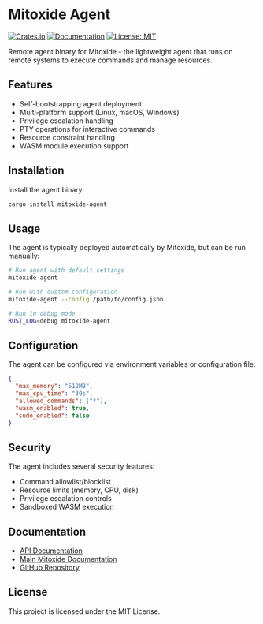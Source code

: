 # Mitoxide Agent

[![Crates.io](https://img.shields.io/crates/v/mitoxide-agent.svg)](https://crates.io/crates/mitoxide-agent)
[![Documentation](https://docs.rs/mitoxide-agent/badge.svg)](https://docs.rs/mitoxide-agent)
[![License: MIT](https://img.shields.io/badge/License-MIT-yellow.svg)](https://opensource.org/licenses/MIT)

Remote agent binary for Mitoxide - the lightweight agent that runs on remote systems to execute commands and manage resources.

## Features

- Self-bootstrapping agent deployment
- Multi-platform support (Linux, macOS, Windows)
- Privilege escalation handling
- PTY operations for interactive commands
- Resource constraint handling
- WASM module execution support

## Installation

Install the agent binary:

```bash
cargo install mitoxide-agent
```

## Usage

The agent is typically deployed automatically by Mitoxide, but can be run manually:

```bash
# Run agent with default settings
mitoxide-agent

# Run with custom configuration
mitoxide-agent --config /path/to/config.json

# Run in debug mode
RUST_LOG=debug mitoxide-agent
```

## Configuration

The agent can be configured via environment variables or configuration file:

```json
{
  "max_memory": "512MB",
  "max_cpu_time": "30s",
  "allowed_commands": ["*"],
  "wasm_enabled": true,
  "sudo_enabled": false
}
```

## Security

The agent includes several security features:
- Command allowlist/blocklist
- Resource limits (memory, CPU, disk)
- Privilege escalation controls
- Sandboxed WASM execution

## Documentation

- [API Documentation](https://docs.rs/mitoxide-agent)
- [Main Mitoxide Documentation](https://docs.rs/mitoxide)
- [GitHub Repository](https://github.com/yourusername/mitoxide)

## License

This project is licensed under the MIT License.